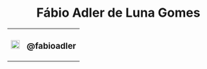 <div align="center">
    <h1>Fábio Adler de Luna Gomes</h1>
</div>
<head><link rel="stylesheet" href="style.css"></head>

<div class="redes">
    <table>
        <tr>
            <td>
                <img src="https://www.freepnglogos.com/uploads/logo-ig-png/logo-ig-stunning-instagram-logo-vector-download-for-new-7.png" height="20px" width="20px">
            </td>
            <td>
                <h3>@fabioadler</h3>
            </td>
        </tr>
    </table>
</div>
